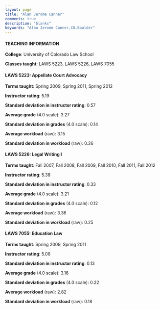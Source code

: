 ```yaml
---
layout: page
title: "Alan Jerome Canner" 
comments: true
description: "blanks"
keywords: "Alan Jerome Canner,CU,Boulder"
---
```

<head>
<script src="https://ajax.googleapis.com/ajax/libs/jquery/2.1.3/jquery.min.js"></script>
<script src="https://dl.dropboxusercontent.com/s/pc42nxpaw1ea4o9/highcharts.js?dl=0"></script>
<!-- <script src="../assets/js/highcharts.js"></script> -->
<style type="text/css">@font-face {
	font-family: "Bebas Neue";
	src: url(https://www.filehosting.org/file/details/544349/BebasNeue Regular.otf) format("opentype");
	}
	h1.Bebas { 
		font-family: "Bebas Neue", Verdana, Tahoma;
	}
</style>
</head>
	   
#### TEACHING INFORMATION

**College**: University of Colorado Law School

**Classes taught**: LAWS 5223, LAWS 5226, LAWS 7055

#### LAWS 5223: Appellate Court Advocacy

**Terms taught**: Spring 2009, Spring 2011, Spring 2012

**Instructor rating**: 5.19

**Standard deviation in instructor rating**: 0.57

**Average grade** (4.0 scale): 3.27

**Standard deviation in grades** (4.0 scale): 0.14

**Average workload** (raw): 3.15

**Standard deviation in workload** (raw): 0.26

#### LAWS 5226: Legal Writing I

**Terms taught**: Fall 2007, Fall 2008, Fall 2009, Fall 2010, Fall 2011, Fall 2012

**Instructor rating**: 5.38

**Standard deviation in instructor rating**: 0.33

**Average grade** (4.0 scale): 3.21

**Standard deviation in grades** (4.0 scale): 0.12

**Average workload** (raw): 3.36

**Standard deviation in workload** (raw): 0.25

#### LAWS 7055: Education Law

**Terms taught**: Spring 2009, Spring 2011

**Instructor rating**: 5.06

**Standard deviation in instructor rating**: 0.13

**Average grade** (4.0 scale): 3.16

**Standard deviation in grades** (4.0 scale): 0.22

**Average workload** (raw): 2.82

**Standard deviation in workload** (raw): 0.18

